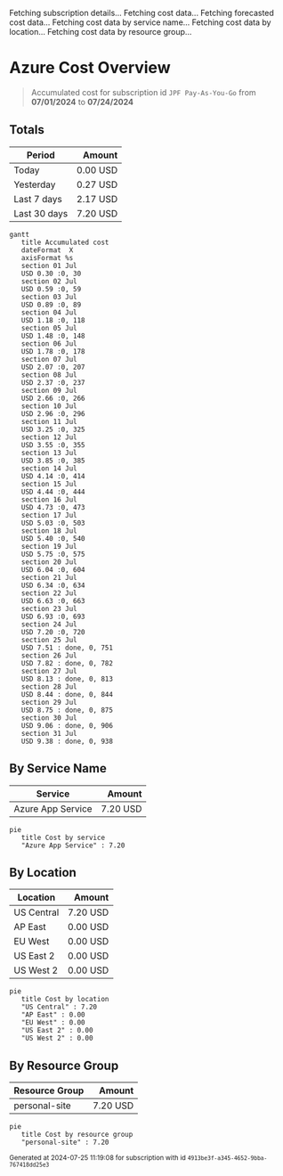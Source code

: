 Fetching subscription details...
Fetching cost data...
Fetching forecasted cost data...
Fetching cost data by service name...
Fetching cost data by location...
Fetching cost data by resource group...
# Azure Cost Overview

> Accumulated cost for subscription id `JPF Pay-As-You-Go` from **07/01/2024** to **07/24/2024**

## Totals

|Period|Amount|
|---|---:|
|Today|0.00 USD|
|Yesterday|0.27 USD|
|Last 7 days|2.17 USD|
|Last 30 days|7.20 USD|

```mermaid
gantt
   title Accumulated cost
   dateFormat  X
   axisFormat %s
   section 01 Jul
   USD 0.30 :0, 30
   section 02 Jul
   USD 0.59 :0, 59
   section 03 Jul
   USD 0.89 :0, 89
   section 04 Jul
   USD 1.18 :0, 118
   section 05 Jul
   USD 1.48 :0, 148
   section 06 Jul
   USD 1.78 :0, 178
   section 07 Jul
   USD 2.07 :0, 207
   section 08 Jul
   USD 2.37 :0, 237
   section 09 Jul
   USD 2.66 :0, 266
   section 10 Jul
   USD 2.96 :0, 296
   section 11 Jul
   USD 3.25 :0, 325
   section 12 Jul
   USD 3.55 :0, 355
   section 13 Jul
   USD 3.85 :0, 385
   section 14 Jul
   USD 4.14 :0, 414
   section 15 Jul
   USD 4.44 :0, 444
   section 16 Jul
   USD 4.73 :0, 473
   section 17 Jul
   USD 5.03 :0, 503
   section 18 Jul
   USD 5.40 :0, 540
   section 19 Jul
   USD 5.75 :0, 575
   section 20 Jul
   USD 6.04 :0, 604
   section 21 Jul
   USD 6.34 :0, 634
   section 22 Jul
   USD 6.63 :0, 663
   section 23 Jul
   USD 6.93 :0, 693
   section 24 Jul
   USD 7.20 :0, 720
   section 25 Jul
   USD 7.51 : done, 0, 751
   section 26 Jul
   USD 7.82 : done, 0, 782
   section 27 Jul
   USD 8.13 : done, 0, 813
   section 28 Jul
   USD 8.44 : done, 0, 844
   section 29 Jul
   USD 8.75 : done, 0, 875
   section 30 Jul
   USD 9.06 : done, 0, 906
   section 31 Jul
   USD 9.38 : done, 0, 938
```

## By Service Name

|Service|Amount|
|---|---:|
|Azure App Service|7.20 USD|

```mermaid
pie
   title Cost by service
   "Azure App Service" : 7.20
```

## By Location

|Location|Amount|
|---|---:|
|US Central|7.20 USD|
|AP East|0.00 USD|
|EU West|0.00 USD|
|US East 2|0.00 USD|
|US West 2|0.00 USD|

```mermaid
pie
   title Cost by location
   "US Central" : 7.20
   "AP East" : 0.00
   "EU West" : 0.00
   "US East 2" : 0.00
   "US West 2" : 0.00
```

## By Resource Group

|Resource Group|Amount|
|---|---:|
|personal-site|7.20 USD|

```mermaid
pie
   title Cost by resource group
   "personal-site" : 7.20
```

<sup>Generated at 2024-07-25 11:19:08 for subscription with id `4913be3f-a345-4652-9bba-767418dd25e3`</sup>
